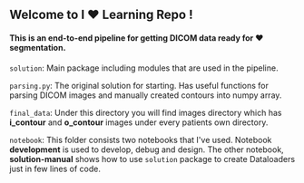 ## Welcome to I :heart: Learning Repo !

#### This is an end-to-end pipeline for getting DICOM data ready for :heart: segmentation.

`solution`: Main package including modules that are used in the pipeline.

`parsing.py`: The original solution for starting. Has useful functions for parsing DICOM images and manually created contours into numpy array.

`final_data`: Under this directory you will find images directory which has **i_contour** and **o_contour** images under every patients own directory.

`notebook`: This folder consists two notebooks that I've used. Notebook **development** is used to develop, debug and design. The other notebook, **solution-manual** shows how to use `solution` package to create Dataloaders just in few lines of code.

